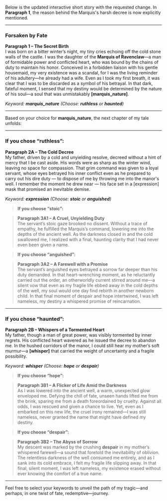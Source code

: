 Below is the updated interactive short story with the requested change. In **Paragraph 1**, the reason behind the Marquis's harsh decree is now explicitly mentioned.

---

### **Forsaken by Fate**

**Paragraph 1 – The Secret Birth**  
I was born on a bitter winter’s night, my tiny cries echoing off the cold stone walls of the castle. I was the daughter of the **Marquis of Ravenclaw**—a man of formidable power and conflicted heart, who was bound by the chains of duty to maintain his honor. Conceived in a forbidden liaison with his gentle housemaid, my very existence was a scandal, for I was the living reminder of his adultery—he already had a wife. Even as I took my first breath, it was clear that I was to be discarded as a symbol of his betrayal. In that dark, fateful moment, I sensed that my destiny would be determined by the nature of his soul—a soul that was unmistakably **[marquis_nature]**.

*Keyword: **marquis_nature** (Choose: **ruthless** or **haunted**)*

---

Based on your choice for **marquis_nature**, the next chapter of my tale unfolds:

---

### **If you chose “ruthless”:**

**Paragraph 2A – The Cold Decree**  
My father, driven by a cold and unyielding resolve, decreed without a hint of mercy that I be cast aside. His words were as sharp as the winter wind, leaving no space for compassion. That grim command was given to a loyal servant, whose eyes betrayed his inner conflict even as he prepared to carry out his dire duty — to dispose of me by throwing me into the manor's well. I remember the moment he drew near — his face set in a [expression] mask that promised an inevitable demise.

*Keyword: **expression** (Choose: **stoic** or **anguished**)*

> **If you choose “stoic”:**

> **Paragraph 3A1 – A Cruel, Unyielding Duty**  
> The servant’s stoic gaze brooked no dissent. Without a trace of empathy, he fulfilled the Marquis’s command, lowering me into the depths of the ancient well. As the darkness closed in and the cold swallowed me, I realized with a final, haunting clarity that I had never even been given a name.

> **If you choose “anguished”:**

> **Paragraph 3A2 – A Farewell with a Promise**  
> The servant’s anguished eyes betrayed a sorrow far deeper than his duty demanded. In that heart-wrenching moment, as he reluctantly carried out the order, an otherworldly current stirred around me—a silent vow that even as my fragile life ebbed away in the cold depths of the well, my soul would one day find rebirth in another newborn child. In that final moment of despair and hope intertwined, I was left nameless, my destiny a whispered promise of reincarnation.

---

### **If you chose “haunted”:**

**Paragraph 2B – Whispers of a Tormented Heart**  
My father, though a man of great power, was visibly tormented by inner regrets. His conflicted heart wavered as he issued the decree to abandon me. In the hushed corridors of the manor, I could still hear my mother’s soft murmur—a **[whisper]** that carried the weight of uncertainty and a fragile possibility.

*Keyword: **whisper** (Choose: **hope** or **despair**)*

> **If you choose “hope”:**

> **Paragraph 3B1 – A Flicker of Life Amid the Darkness**  
> As I was lowered into the ancient well, a warm, unexpected glow enveloped me. Defying the chill of fate, unseen hands lifted me from the brink, sparing me from a death foreordained by cruelty. Against all odds, I was rescued and given a chance to live. Yet, even as I embarked on this new life, the cruel irony remained—I was still nameless, never granted the name that might have defined my destiny.

> **If you choose “despair”:**

> **Paragraph 3B2 – The Abyss of Sorrow**  
> My descent was marked by the crushing **despair** in my mother’s whispered farewell—a sound that foretold the inevitability of oblivion. The relentless darkness of the well consumed me entirely, and as I sank into its cold embrace, I felt my fragile life slipping away. In that final, silent moment, I was left nameless, my existence erased without ever knowing the comfort of a true name.

---

Feel free to select your keywords to unveil the path of my tragic—and perhaps, in one twist of fate, redemptive—journey.
